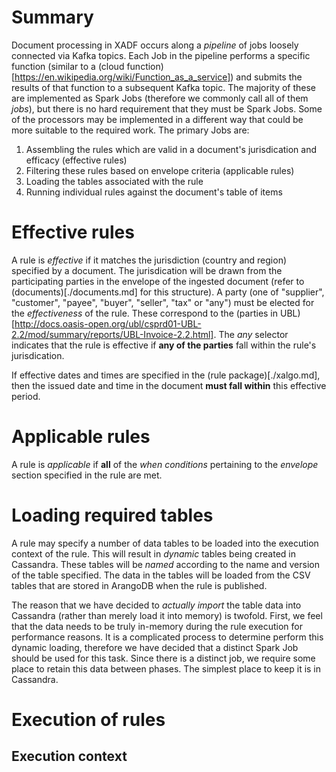 # Summary

Document processing in XADF occurs along a *pipeline* of jobs loosely
connected via Kafka topics. Each Job in the pipeline performs a
specific function (similar to a (cloud
function)[https://en.wikipedia.org/wiki/Function_as_a_service]) and
submits the results of that function to a subsequent Kafka topic. The
majority of these are implemented as Spark Jobs (therefore we commonly
call all of them *jobs*), but there is no hard requirement that they
must be Spark Jobs. Some of the processors may be implemented in a
different way that could be more suitable to the required work. The
primary Jobs are:

1. Assembling the rules which are valid in a document's jurisdication and efficacy (effective rules)
1. Filtering these rules based on envelope criteria (applicable rules)
1. Loading the tables associated with the rule
1. Running individual rules against the document's table of items

# Effective rules

A rule is *effective* if it matches the jurisdiction (country and
region) specified by a document. The jurisdication will be drawn from
the participating parties in the envelope of the ingested document
(refer to (documents)[./documents.md] for this structure). A party
(one of "supplier", "customer", "payee", "buyer", "seller", "tax" or
"any") must be elected for the *effectiveness* of the rule. These
correspond to the (parties in
UBL)[http://docs.oasis-open.org/ubl/csprd01-UBL-2.2/mod/summary/reports/UBL-Invoice-2.2.html]. The
*any* selector indicates that the rule is effective if **any of the
parties** fall within the rule's jurisdication.

If effective dates and times are specified in the (rule
package)[./xalgo.md], then the issued date and time in the document
**must fall within** this effective period.

# Applicable rules

A rule is *applicable* if **all** of the *when conditions* pertaining
to the *envelope* section specified in the rule are met.

# Loading required tables

A rule may specify a number of data tables to be loaded into the
execution context of the rule. This will result in *dynamic* tables
being created in Cassandra. These tables will be *named* according to
the name and version of the table specified. The data in the tables
will be loaded from the CSV tables that are stored in ArangoDB when
the rule is published.

The reason that we have decided to *actually import* the table data
into Cassandra (rather than merely load it into memory) is
twofold. First, we feel that the data needs to be truly in-memory
during the rule execution for performance reasons. It is a complicated
process to determine perform this dynamic loading, therefore we have
decided that a distinct Spark Job should be used for this task. Since
there is a distinct job, we require some place to retain this data
between phases. The simplest place to keep it is in Cassandra.

# Execution of rules

## Execution context
